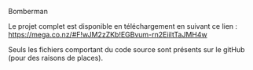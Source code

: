 Bomberman

Le projet complet est disponible en téléchargement en suivant ce lien : https://mega.co.nz/#F!wJM2zZKb!EGBvum-rn2EiiltTaJMH4w


Seuls les fichiers comportant du code source sont présents sur le gitHub (pour des raisons de places).
